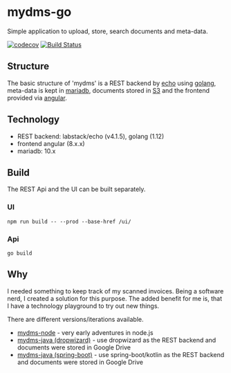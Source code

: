 # mydms-go

Simple application to upload, store, search documents and meta-data.

[![codecov](https://codecov.io/gh/bihe/mydms-go/branch/master/graph/badge.svg)](https://codecov.io/gh/bihe/mydms-go)
[![Build Status](https://dev.azure.com/henrikbinggl/mydms-go/_apis/build/status/bihe.mydms-go?branchName=master)](https://dev.azure.com/henrikbinggl/mydms-go/_build/latest?definitionId=6&branchName=master)

## Structure

The basic structure of 'mydms' is a REST backend by [echo](https://github.com/labstack/echo) using [golang](https://golang.org/), meta-data is kept in [mariadb](https://mariadb.org/), documents stored in [S3](https://aws.amazon.com/s3/) and the frontend provided via [angular](https://angular.io/).

## Technology

* REST backend: labstack/echo (v4.1.5), golang (1.12)
* frontend angular (8.x.x)
* mariadb: 10.x

## Build

The REST Api and the UI can be built separately.

### UI

`npm run build -- --prod --base-href /ui/`

### Api

`go build`
  
## Why

I needed something to keep track of my scanned invoices. Being a software nerd, I created a solution for this purpose. The added benefit for me is, that I have a technology playground to try out new things.

There are different versions/iterations available.

* [mydms-node](https://github.com/bihe/myDMS-node) - very early adventures in node.js
* [mydms-java (dropwizard)](https://github.com/bihe/mydms-java/tree/dropwizard) - use dropwizard as the REST backend and documents were stored in Google Drive
* [mydms-java (spring-boot)](https://github.com/bihe/mydms-java) - use spring-boot/kotlin as the REST backend and documents were stored in Google Drive
